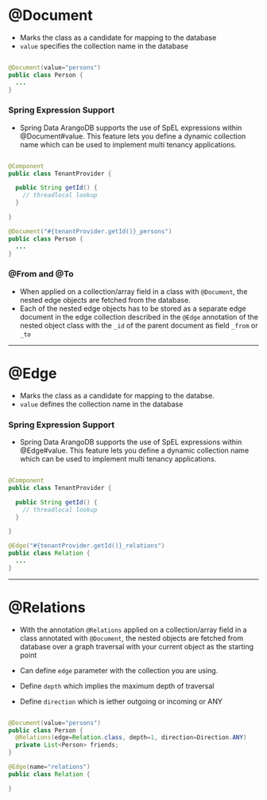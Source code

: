 # @Document

- Marks the class as a candidate for mapping to the database
- `value` specifies the collection name in the database

```java

@Document(value="persons")
public class Person {
  ...
}

```

### Spring Expression Support

- Spring Data ArangoDB supports the use of SpEL expressions within @Document#value. This feature lets you define a dynamic collection name which can be used to implement multi tenancy applications.

```java

@Component
public class TenantProvider {

  public String getId() {
    // threadlocal lookup
  }

}

@Document("#{tenantProvider.getId()}_persons")
public class Person {
  ...
}

```

### @From and @To

- When applied on a collection/array field in a class with `@Document`, the nested edge objects are fetched from the database.
- Each of the nested edge objects has to be stored as a separate edge document in the edge collection described in the `@Edge` annotation of the nested object class with the `_id` of the parent document as field `_from` or `_to`

---

# @Edge

- Marks the class as a candidate for mapping to the databse.
- `value` defines the collection name in the database

### Spring Expression Support

- Spring Data ArangoDB supports the use of SpEL expressions within @Edge#value. This feature lets you define a dynamic collection name which can be used to implement multi tenancy applications.

```java

@Component
public class TenantProvider {

  public String getId() {
    // threadlocal lookup
  }

}

@Edge("#{tenantProvider.getId()}_relations")
public class Relation {
  ...
}

```

---

# @Relations

- With the annotation `@Relations` applied on a collection/array field in a class annotated with `@Document`, the nested objects are fetched from database over a graph traversal with your current object as the starting point

- Can define `edge` parameter with the collection you are using.

- Define `depth` which implies the maximum depth of traversal

- Define `direction` which is iether outgoing or incoming or ANY

```java

@Document(value="persons")
public class Person {
  @Relations(edge=Relation.class, depth=1, direction=Direction.ANY)
  private List<Person> friends;
}

@Edge(name="relations")
public class Relation {

}

```

